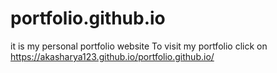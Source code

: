 # portfolio.github.io
it is my personal portfolio website
To visit my portfolio click on
https://akasharya123.github.io/portfolio.github.io/
